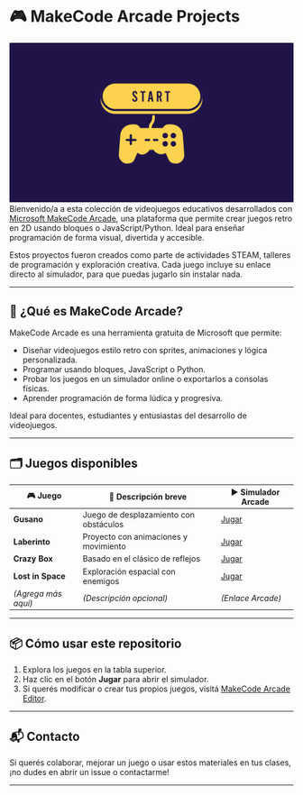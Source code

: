 # 🎮 MakeCode Arcade Projects

![Fondo gamer](gaming%20desktop%20background.png) 
Bienvenido/a a esta colección de videojuegos educativos desarrollados con [Microsoft MakeCode Arcade](https://arcade.makecode.com/), una plataforma que permite crear juegos retro en 2D usando bloques o JavaScript/Python. Ideal para enseñar programación de forma visual, divertida y accesible.

Estos proyectos fueron creados como parte de actividades STEAM, talleres de programación y exploración creativa. Cada juego incluye su enlace directo al simulador, para que puedas jugarlo sin instalar nada.

---

## 🚀 ¿Qué es MakeCode Arcade?

MakeCode Arcade es una herramienta gratuita de Microsoft que permite:
- Diseñar videojuegos estilo retro con sprites, animaciones y lógica personalizada.
- Programar usando bloques, JavaScript o Python.
- Probar los juegos en un simulador online o exportarlos a consolas físicas.
- Aprender programación de forma lúdica y progresiva.

Ideal para docentes, estudiantes y entusiastas del desarrollo de videojuegos.

---

## 🗂️ Juegos disponibles

| 🎮 Juego         | 🧩 Descripción breve                     | ▶️ Simulador Arcade |
|------------------|------------------------------------------|---------------------|
| **Gusano**       | Juego de desplazamiento con obstáculos   | [Jugar](https://arcade.makecode.com/S26265-18618-77923-05780) |
| **Laberinto**    | Proyecto con animaciones y movimiento    | [Jugar](https://arcade.makecode.com/S70214-75783-64274-87237) |
| **Crazy Box**    | Basado en el clásico de reflejos         | [Jugar](https://forum.makecode.com/t/crazy-box/949) |
| **Lost in Space**| Exploración espacial con enemigos        | [Jugar](https://arcade.makecode.com/---run?id=XXXXXX) |
| *(Agrega más aquí)* | *(Descripción opcional)*              | *(Enlace Arcade)*   |

---
## 📦 Cómo usar este repositorio

1. Explora los juegos en la tabla superior.
2. Haz clic en el botón **Jugar** para abrir el simulador.
3. Si querés modificar o crear tus propios juegos, visitá [MakeCode Arcade Editor](https://arcade.makecode.com/#editor).

---

## 📬 Contacto

Si querés colaborar, mejorar un juego o usar estos materiales en tus clases, ¡no dudes en abrir un issue o contactarme!

---

